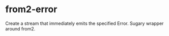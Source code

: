 # from2-error
Create a stream that immediately emits the specified Error. Sugary wrapper around from2.
